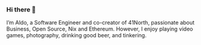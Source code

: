 ### Hi there 👋

I’m Aldo, a Software Engineer and co-creator of 41North, passionate about Business, Open Source, Nix and Ethereum. However, I enjoy playing video games, photography, drinking good beer, and tinkering.

<link href="https://fedi.simonwillison.net/@simon" rel="me">
